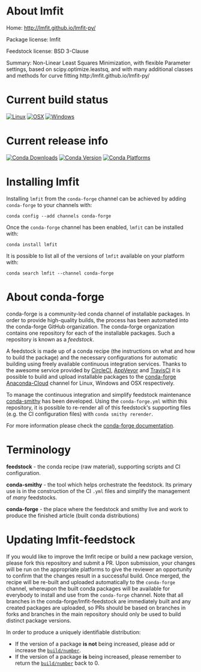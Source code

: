 About lmfit
===========

Home: http://lmfit.github.io/lmfit-py/

Package license: lmfit

Feedstock license: BSD 3-Clause

Summary: Non-Linear Least Squares Minimization, with flexible Parameter settings, based on scipy.optimize.leastsq, and with many additional classes and methods for curve fitting http:/lmfit.github.io/lmfit-py/




Current build status
====================

[![Linux](https://img.shields.io/circleci/project/github/conda-forge/lmfit-feedstock/master.svg?label=Linux)](https://circleci.com/gh/conda-forge/lmfit-feedstock)
[![OSX](https://img.shields.io/travis/conda-forge/lmfit-feedstock/master.svg?label=macOS)](https://travis-ci.org/conda-forge/lmfit-feedstock)
[![Windows](https://img.shields.io/appveyor/ci/conda-forge/lmfit-feedstock/master.svg?label=Windows)](https://ci.appveyor.com/project/conda-forge/lmfit-feedstock/branch/master)

Current release info
====================

[![Conda Downloads](https://img.shields.io/conda/dn/conda-forge/lmfit.svg)](https://anaconda.org/conda-forge/lmfit)
[![Conda Version](https://img.shields.io/conda/vn/conda-forge/lmfit.svg)](https://anaconda.org/conda-forge/lmfit)
[![Conda Platforms](https://img.shields.io/conda/pn/conda-forge/lmfit.svg)](https://anaconda.org/conda-forge/lmfit)

Installing lmfit
================

Installing `lmfit` from the `conda-forge` channel can be achieved by adding `conda-forge` to your channels with:

```
conda config --add channels conda-forge
```

Once the `conda-forge` channel has been enabled, `lmfit` can be installed with:

```
conda install lmfit
```

It is possible to list all of the versions of `lmfit` available on your platform with:

```
conda search lmfit --channel conda-forge
```


About conda-forge
=================

conda-forge is a community-led conda channel of installable packages.
In order to provide high-quality builds, the process has been automated into the
conda-forge GitHub organization. The conda-forge organization contains one repository
for each of the installable packages. Such a repository is known as a *feedstock*.

A feedstock is made up of a conda recipe (the instructions on what and how to build
the package) and the necessary configurations for automatic building using freely
available continuous integration services. Thanks to the awesome service provided by
[CircleCI](https://circleci.com/), [AppVeyor](http://www.appveyor.com/)
and [TravisCI](https://travis-ci.org/) it is possible to build and upload installable
packages to the [conda-forge](https://anaconda.org/conda-forge)
[Anaconda-Cloud](http://docs.anaconda.org/) channel for Linux, Windows and OSX respectively.

To manage the continuous integration and simplify feedstock maintenance
[conda-smithy](http://github.com/conda-forge/conda-smithy) has been developed.
Using the ``conda-forge.yml`` within this repository, it is possible to re-render all of
this feedstock's supporting files (e.g. the CI configuration files) with ``conda smithy rerender``.

For more information please check the [conda-forge documentation](https://conda-forge.org/docs/).

Terminology
===========

**feedstock** - the conda recipe (raw material), supporting scripts and CI configuration.

**conda-smithy** - the tool which helps orchestrate the feedstock.
                   Its primary use is in the construction of the CI ``.yml`` files
                   and simplify the management of *many* feedstocks.

**conda-forge** - the place where the feedstock and smithy live and work to
                  produce the finished article (built conda distributions)


Updating lmfit-feedstock
========================

If you would like to improve the lmfit recipe or build a new
package version, please fork this repository and submit a PR. Upon submission,
your changes will be run on the appropriate platforms to give the reviewer an
opportunity to confirm that the changes result in a successful build. Once
merged, the recipe will be re-built and uploaded automatically to the
`conda-forge` channel, whereupon the built conda packages will be available for
everybody to install and use from the `conda-forge` channel.
Note that all branches in the conda-forge/lmfit-feedstock are
immediately built and any created packages are uploaded, so PRs should be based
on branches in forks and branches in the main repository should only be used to
build distinct package versions.

In order to produce a uniquely identifiable distribution:
 * If the version of a package **is not** being increased, please add or increase
   the [``build/number``](http://conda.pydata.org/docs/building/meta-yaml.html#build-number-and-string).
 * If the version of a package **is** being increased, please remember to return
   the [``build/number``](http://conda.pydata.org/docs/building/meta-yaml.html#build-number-and-string)
   back to 0.